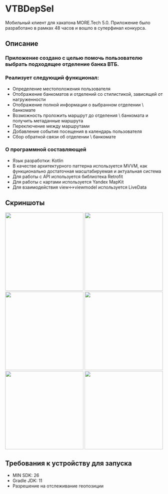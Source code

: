 # VTBDepSel
Мобильный клиент для хакатона MORE.Tech 5.0.
Приложение было разработано в рамках 48 часов и вошло в суперфинал конкурса.
## Описание

### Приложение создано с целью помочь пользователю выбрать подходящее отделение банка ВТБ. 
### Реализует следующий функционал:
* Определение местоположения пользователя
* Отображение банкоматов и отделений со стилистикой, зависящей от нагруженности
* Отображение полной информации о выбранном отделении \ банкомате
* Возможность проложить маршрут до отделения \ банкомата и получить метаданные маршрута
* Переключение между маршрутами
* Добавление события посещения в календарь пользователя
* Сбор обратной связи об отделении \ банкомате

### О программной составляющей
* Язык разработки: Kotlin
* В качестве архитектурного паттерна используется MVVM, как функционально достаточная масштабируемая и актуальная система
* Для работы с API используется библиотека Retrofit
* Для работы с картами используется Yandex MapKit
* Для взаимодействия view<->viewmodel используется LiveData

## Скриншоты
<img src="https://github.com/alexp0111/VTBDepSel/assets/62151474/daaf1d78-7e20-4054-9045-2f2e5766d385" width="250"/>
<img src="https://github.com/alexp0111/VTBDepSel/assets/62151474/39d793fc-9577-4a7b-b7eb-c2e254d975e3" width="250"/>
<img src="https://github.com/alexp0111/VTBDepSel/assets/62151474/39cb9b93-2ac0-439b-b5ef-fe6b60e746e9" width="250"/>
<img src="https://github.com/alexp0111/VTBDepSel/assets/62151474/60d8ce23-4da8-46da-aeb8-f4dcfddcacfd" width="250"/>
<img src="https://github.com/alexp0111/VTBDepSel/assets/62151474/d00a0c8e-7fb2-49aa-8459-d0bff088a4f5" width="250"/>
<img src="https://github.com/alexp0111/VTBDepSel/assets/62151474/13afafb4-49dd-4416-b3dc-a9355e4006bb" width="250"/>




## Требования к устройству для запуска
* MIN SDK: 26
* Gradle JDK: 11
* Разрешение на отслеживание геопозиции
